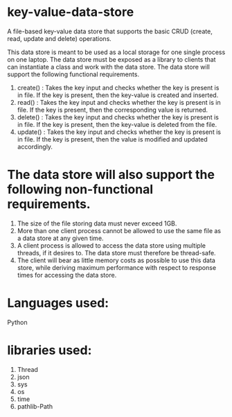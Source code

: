 # key-value-data-store
A file-based key-value data store that supports the basic CRUD (create, read, update and delete) operations.

This data store is meant to be used as a local storage for one single process on one laptop. The data store must be exposed as a library to clients that can instantiate a class and work with the data store. The data store will support the following functional requirements.

1. create() : Takes the key input and checks whether the key is present is in file. If the key is present, then the key-value is created and inserted.
2. read() : Takes the key input and checks whether the key is present is in file. If the key is present, then the corresponding value is returned.
3. delete() : Takes the key input and checks whether the key is present is in file. If the key is present, then the key-value is deleted from the file.
4. update() : Takes the key input and checks whether the key is present is in file. If the key is present, then the value is modified and updated accordingly.

# The data store will also support the following non-functional requirements.
1. The size of the file storing data must never exceed 1GB.
2. More than one client process cannot be allowed to use the same file as a data store at any given time.
3. A client process is allowed to access the data store using multiple threads, if it desires to. The data store must therefore be thread-safe.
4. The client will bear as little memory costs as possible to use this data store, while deriving maximum performance with respect to response times for accessing the data store.
# Languages used:
Python
# libraries used:
1. Thread
2. json 
3. sys
4. os
5. time
6. pathlib-Path
